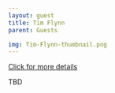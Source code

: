 ```yaml
---
layout: guest
title: Tim Flynn
parent: Guests

img: Tim-Flynn-thumbnail.png
---
```




<div class="badge-base LI-profile-badge" data-locale="en_US" data-size="medium" data-theme="light" data-type="VERTICAL" data-vanity="tim-f-840105265" data-version="v1"><a class="badge-base__link LI-simple-link" href="https://www.linkedin.com/in/tim-f-840105265?trk=profile-badge">Click for more details</a></div>


TBD
